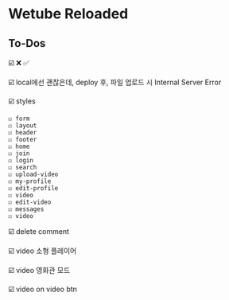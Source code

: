 # Wetube Reloaded

## To-Dos

☑️ ❌ ✅

☑️ local에선 괜찮은데, deploy 후, 파일 업로드 시 Internal Server Error

☑️ styles

    ☑️ form
    ☑️ layout
    ☑️ header
    ☑️ footer
    ☑️ home
    ☑️ join
    ☑️ login
    ☑️ search
    ☑️ upload-video
    ☑️ my-profile
    ☑️ edit-profile
    ☑️ video
    ☑️ edit-video
    ☑️ messages
    ☑️ video

☑️ delete comment

☑️ video 소형 플레이어

☑️ video 영화관 모드

☑️ video on video btn